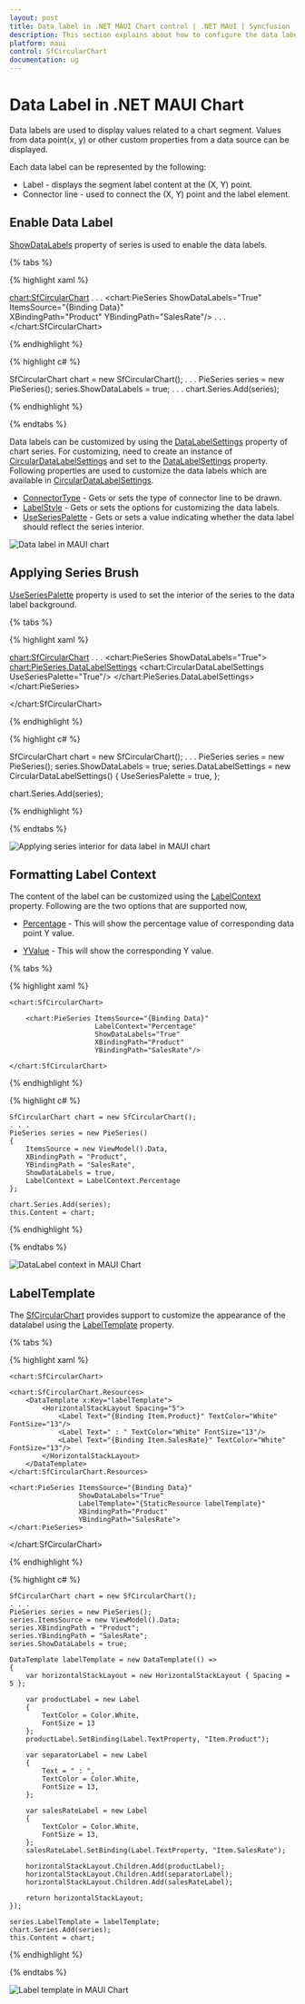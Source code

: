 ```yaml
---
layout: post
title: Data label in .NET MAUI Chart control | .NET MAUI | Syncfusion
description: This section explains about how to configure the data labels and its features in .NET MAUI Chart (SfCircularChart).
platform: maui
control: SfCircularChart
documentation: ug
---
```


# Data Label in .NET MAUI Chart

Data labels are used to display values related to a chart segment. Values from data point(x, y) or other custom properties from a data source can be displayed. 

Each data label can be represented by the following:

* Label - displays the segment label content at the (X, Y) point.
* Connector line - used to connect the (X, Y) point and the label element.

## Enable Data Label 

[ShowDataLabels](https://help.syncfusion.com/cr/maui/Syncfusion.Maui.Charts.ChartSeries.html#Syncfusion_Maui_Charts_ChartSeries_ShowDataLabels) property of series is used to enable the data labels.

{% tabs %}

{% highlight xaml %}

<chart:SfCircularChart>
. . .
<chart:PieSeries ShowDataLabels="True"
                ItemsSource="{Binding Data}"  
                XBindingPath="Product" 
                YBindingPath="SalesRate"/>
. . .
</chart:SfCircularChart>

{% endhighlight %}

{% highlight c# %}

SfCircularChart chart = new SfCircularChart();
. . .
PieSeries series = new PieSeries();
series.ShowDataLabels = true;
. . .
chart.Series.Add(series);

{% endhighlight %}

{% endtabs %} 

Data labels can be customized by using the [DataLabelSettings](https://help.syncfusion.com/cr/maui/Syncfusion.Maui.Charts.CircularSeries.html#Syncfusion_Maui_Charts_CircularSeries_DataLabelSettings) property of chart series. For customizing, need to create an instance of [CircularDataLabelSettings](https://help.syncfusion.com/cr/maui/Syncfusion.Maui.Charts.CircularDataLabelSettings.html) and set to the [DataLabelSettings](https://help.syncfusion.com/cr/maui/Syncfusion.Maui.Charts.CircularSeries.html#Syncfusion_Maui_Charts_CircularSeries_DataLabelSettings) property. Following properties are used to customize the data labels which are available in [CircularDataLabelSettings](https://help.syncfusion.com/cr/maui/Syncfusion.Maui.Charts.CircularDataLabelSettings.html).

* [ConnectorType](https://help.syncfusion.com/cr/maui/Syncfusion.Maui.Charts.CircularDataLabelSettings.html#Syncfusion_Maui_Charts_CircularDataLabelSettings_ConnectorType) - Gets or sets the type of connector line to be drawn.
* [LabelStyle](https://help.syncfusion.com/cr/maui/Syncfusion.Maui.Charts.ChartDataLabelSettings.html#Syncfusion_Maui_Charts_ChartDataLabelSettings_LabelStyle) - Gets or sets the options for customizing the data labels. 
* [UseSeriesPalette](https://help.syncfusion.com/cr/maui/Syncfusion.Maui.Charts.ChartDataLabelSettings.html#Syncfusion_Maui_Charts_ChartDataLabelSettings_UseSeriesPalette) - Gets or sets a value indicating whether the data label should reflect the series interior.

![Data label in MAUI chart](DataLabel_images/maui_chart_datalabels.png) 

## Applying Series Brush

[UseSeriesPalette](https://help.syncfusion.com/cr/maui/Syncfusion.Maui.Charts.ChartDataLabelSettings.html#Syncfusion_Maui_Charts_ChartDataLabelSettings_UseSeriesPalette) property is used to set the interior of the series to the data label background. 

{% tabs %}

{% highlight xaml %}

<chart:SfCircularChart>
. . .
<chart:PieSeries ShowDataLabels="True">
    <chart:PieSeries.DataLabelSettings>
        <chart:CircularDataLabelSettings UseSeriesPalette="True"/>
    </chart:PieSeries.DataLabelSettings>
</chart:PieSeries>

</chart:SfCircularChart>

{% endhighlight %}

{% highlight c# %}

SfCircularChart chart = new SfCircularChart();
. . .
PieSeries series = new PieSeries();
series.ShowDataLabels = true;
series.DataLabelSettings = new CircularDataLabelSettings()
{
    UseSeriesPalette = true,
};

chart.Series.Add(series);

{% endhighlight %}

{% endtabs %}

![Applying series interior for data label in MAUI chart](DataLabel_images/maui_chart_datalabels_useseriespalette.png)

## Formatting Label Context

The content of the label can be customized using the [LabelContext]() property. Following are the two options that are supported now,

* [Percentage]() - This will show the percentage value of corresponding data point Y value.

* [YValue]() - This will show the corresponding Y value.

{% tabs %}

{% highlight xaml %}

    <chart:SfCircularChart>
        
        <chart:PieSeries ItemsSource="{Binding Data}" 
                         LabelContext="Percentage"
                         ShowDataLabels="True"
                         XBindingPath="Product" 
                         YBindingPath="SalesRate"/>  
        
    </chart:SfCircularChart>

{% endhighlight %}

{% highlight c# %}

    SfCircularChart chart = new SfCircularChart();
    . . .
    PieSeries series = new PieSeries()
    {
        ItemsSource = new ViewModel().Data,
        XBindingPath = "Product",
        YBindingPath = "SalesRate",
        ShowDataLabels = true,
        LabelContext = LabelContext.Percentage
    };

    chart.Series.Add(series);
    this.Content = chart;
        
{% endhighlight %}

{% endtabs %}

![DataLabel context in MAUI Chart](DataLabel_images/maui_chart_datalabel_context.png)

## LabelTemplate

The [SfCircularChart](https://help.syncfusion.com/cr/maui/Syncfusion.Maui.Charts.SfCircularChart.html) provides support to customize the appearance of the datalabel using the [LabelTemplate]() property.

{% tabs %}

{% highlight xaml %}

    <chart:SfCircularChart>

    <chart:SfCircularChart.Resources>
        <DataTemplate x:Key="labelTemplate">
            <HorizontalStackLayout Spacing="5">
                <Label Text="{Binding Item.Product}" TextColor="White" FontSize="13"/>
                <Label Text=" : " TextColor="White" FontSize="13"/>
                <Label Text="{Binding Item.SalesRate}" TextColor="White" FontSize="13"/>
            </HorizontalStackLayout>
        </DataTemplate>
    </chart:SfCircularChart.Resources>

    <chart:PieSeries ItemsSource="{Binding Data}" 
                     ShowDataLabels="True"
                     LabelTemplate="{StaticResource labelTemplate}"
                     XBindingPath="Product" 
                     YBindingPath="SalesRate">
    </chart:PieSeries>

</chart:SfCircularChart>

{% endhighlight %}

{% highlight c# %}

    SfCircularChart chart = new SfCircularChart();
    . . .
    PieSeries series = new PieSeries();
    series.ItemsSource = new ViewModel().Data;
    series.XBindingPath = "Product";
    series.YBindingPath = "SalesRate";
    series.ShowDataLabels = true;

    DataTemplate labelTemplate = new DataTemplate(() =>
    {
        var horizontalStackLayout = new HorizontalStackLayout { Spacing = 5 };

        var productLabel = new Label
        {
            TextColor = Color.White,
            FontSize = 13
        };
        productLabel.SetBinding(Label.TextProperty, "Item.Product");

        var separatorLabel = new Label
        {
            Text = " : ",
            TextColor = Color.White,
            FontSize = 13,
        };

        var salesRateLabel = new Label
        {
            TextColor = Color.White,
            FontSize = 13,
        };
        salesRateLabel.SetBinding(Label.TextProperty, "Item.SalesRate");

        horizontalStackLayout.Children.Add(productLabel);
        horizontalStackLayout.Children.Add(separatorLabel);
        horizontalStackLayout.Children.Add(salesRateLabel);

        return horizontalStackLayout;
    });

    series.LabelTemplate = labelTemplate;
    chart.Series.Add(series);
    this.Content = chart;
        
{% endhighlight %}

{% endtabs %}

![Label template in MAUI Chart](DataLabel_images/maui_chart_datalabel_template.png)